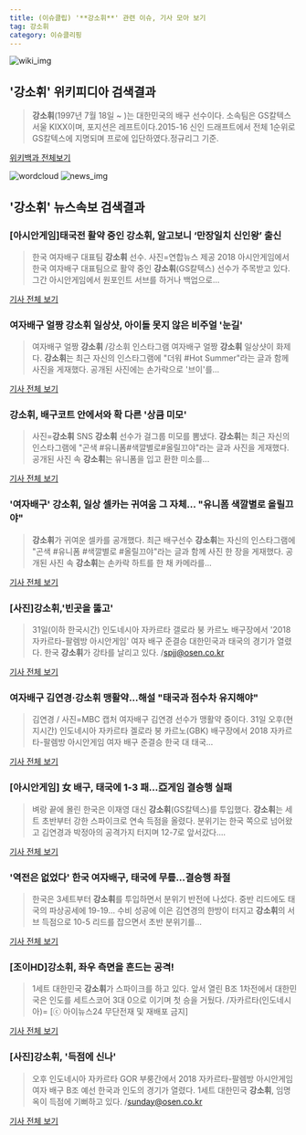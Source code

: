 ```yaml
---
title: (이슈클립) '**강소휘**' 관련 이슈, 기사 모아 보기
tag: 강소휘
category: 이슈클리핑
---
```

![wiki_img](https://user-images.githubusercontent.com/42597476/44503234-41136a80-a6d0-11e8-9071-6fc6418eafe4.png)
## **'**강소휘**'** 위키피디아 검색결과
>**강소휘**(1997년 7월 18일 ~ )는 대한민국의 배구 선수이다. 소속팀은 GS칼텍스 서울 KIXX이며, 포지션은 레프트이다.2015-16 신인 드래프트에서 전체 1순위로 GS칼텍스에 지명되며 프로에 입단하였다.정규리그 기준.

<a href="https://ko.wikipedia.org/wiki/강소휘" target="_blank">위키백과 전체보기</a>

![wordcloud](https://s3.ap-northeast-2.amazonaws.com/lyrics101-wordcloud/2018-08-31-1535717920.png)
![news_img](https://user-images.githubusercontent.com/42597476/44507050-1206f400-a6e4-11e8-8d98-7ffbfebb353f.png)
## **'**강소휘**'** 뉴스속보 검색결과
### [아시안게임]태국전 활약 중인 **강소휘**, 알고보니 ‘만장일치 신인왕’ 출신

>한국 여자배구 대표팀 **강소휘** 선수. 사진=연합뉴스 제공 2018 아시안게임에서 한국 여자배구 대표팀으로 활약 중인 **강소휘**(GS칼텍스) 선수가 주목받고 있다. 그간 아시안게임에서 원포인트 서브를 하거나 백업으로...

<a href="http://www.newsway.co.kr/news/view?tp=1&ud=2018083120554246220" target="_blank">기사 전체 보기</a>

### 여자배구 얼짱 **강소휘** 일상샷, 아이돌 못지 않은 비주얼 '눈길'

>여자배구 얼짱 **강소휘** /강소휘 인스타그램  여자배구 얼짱 **강소휘** 일상샷이 화제다.  **강소휘**는 최근 자신의 인스타그램에 "더워 #Hot Summer"라는 글과 함께 사진을 게재했다.  공개된 사진에는 손가락으로 '브이'를...

<a href="http://www.kyeongin.com/main/view.php?key=20180831002055074" target="_blank">기사 전체 보기</a>

### **강소휘**, 배구코트 안에서와 확 다른 '상큼 미모'

>사진=**강소휘** SNS **강소휘** 선수가 걸그룹 미모를 뽐냈다. **강소휘**는 최근 자신의 인스타그램에 "곤색 #유니폼#색깔별로#올릴끄야"라는 글과 사진을 게재했다. 공개된 사진 속 **강소휘**는 유니폼을 입고 환한 미소를...

<a href="http://www.nextdaily.co.kr/news/article.html?id=20180831800095" target="_blank">기사 전체 보기</a>

### '여자배구' **강소휘**, 일상 셀카는 귀여움 그 자체… "유니폼 색깔별로 올릴끄야"

>**강소휘**가 귀여운 셀카를 공개했다. 최근 배구선수 **강소휘**는 자신의 인스타그램에 "곤색 #유니폼 #색깔별로 #올릴끄야"라는 글과 함께 사진 한 장을 게재했다. 공개된 사진 속 **강소휘**는 손카락 하트를 한 채 카메라를...

<a href="http://www.topstarnews.net/news/articleView.html?idxno=474779" target="_blank">기사 전체 보기</a>

### [사진]**강소휘**,'빈곳을 뚫고'

>31일(이하 한국시간) 인도네시아 자카르타 갤로라 붕 카르노 배구장에서 '2018 자카르타-팔렘방 아시안게임' 여자 배구 준결승 대한민국과 태국의 경기가 열렸다. 한국 **강소휘**가 강타를 날리고 있다. /spjj@osen.co.kr

<a href="http://www.osen.co.kr/article/G1110979530" target="_blank">기사 전체 보기</a>

### 여자배구 김연경·**강소휘** 맹활약…해설 "태국과 점수차 유지해야"

>김연경 / 사진=MBC 캡처 여자배구 김연경 선수가 맹활약 중이다. 31일 오후(현지시간) 인도네시아 자카르타 겔로라 붕 카르노(GBK) 배구장에서 2018 자카르타-팔렘방 아시안게임 여자 배구 준결승 한국 대 태국...

<a href="http://sports.hankooki.com/lpage/moresports/201808/sp20180831210711136530.htm" target="_blank">기사 전체 보기</a>

### [아시안게임] 女 배구, 태국에 1-3 패…亞게임 결승행 실패

>벼랑 끝에 몰린 한국은 이재영 대신 **강소휘**(GS칼텍스)를 투입했다. **강소휘**는 세트 초반부터 강한 스파이크로 연속 득점을 올렸다. 분위기는 한국 쪽으로 넘어왔고 김연경과 박정아의 공격가지 터지며 12-7로 앞서갔다....

<a href="http://www.spotvnews.co.kr/?mod=news&act=articleView&idxno=234244" target="_blank">기사 전체 보기</a>

### '역전은 없었다' 한국 여자배구, 태국에 무릎…결승행 좌절

>한국은 3세트부터 **강소휘**를 투입하면서 분위기 반전에 나섰다. 중반 리드에도 태국의 파상공세에 19-19... 수비 성공에 이은 김연경의 한방이 터지고 **강소휘**의 서브 득점으로 10-5 리드를 잡으면서 초반 분위기를...

<a href="http://www.mydaily.co.kr/new_yk/html/read.php?newsid=201808312038967976&ext=na" target="_blank">기사 전체 보기</a>

### [조이HD]**강소휘**, 좌우 측면을 흔드는 공격!

>1세트 대한민국 **강소휘**가 스파이크를 하고 있다. 앞서 열린 B조 1차전에서 대한민국은 인도를 세트스코어 3대 0으로 이기며 첫 승을 거뒀다. /자카르타(인도네시아)= [ⓒ 아이뉴스24 무단전재 및 재배포 금지]

<a href="http://joynews.inews24.com/php/news_view.php?g_menu=702330&g_serial=1119019&rrf=nv" target="_blank">기사 전체 보기</a>

### [사진]**강소휘**, '득점에 신나'

>오후 인도네시아 자카르타 GOR 부룽간에서 2018 자카르타-팔렘방 아시안게임 여자 배구 B조 예선 한국과 인도의 경기가 열렸다. 1세트 대한민국 **강소휘**, 임명옥이 득점에 기뻐하고 있다. /sunday@osen.co.kr

<a href="http://www.osen.co.kr/article/G1110970809" target="_blank">기사 전체 보기</a>



